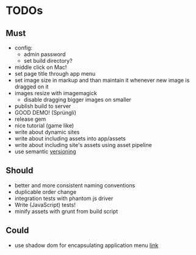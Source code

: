 # TODOs

## Must
- config:
	- admin password
	- set build directory?
- middle click on Mac!
- set page title through app menu
- set image size in markup and than maintain it whenever new image is dragged on it
- images resize with imagemagick
	- disable dragging bigger images on smaller
- publish build to server
- GOOD DEMO! (Sprüngli)
- release gem
- nice tutorial (game like)
- write about dynamic sites
- write about including assets into app/assets
- write about including site's assets using asset pipeline
- use semantic [versioning](http://semver.org/)

## Should
- better and more consistent naming conventions
- duplicable order change
- integration tests with phantom js driver
- Write (JavaScript) tests!
- minify assets with grunt from build script

## Could
- use shadow dom for encapsulating application menu [link](http://www.html5rocks.com/en/tutorials/webcomponents/shadowdom/)
